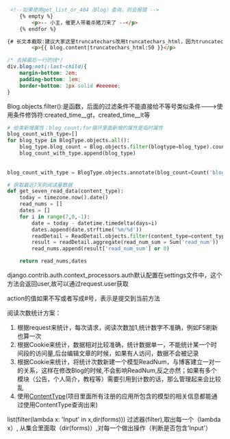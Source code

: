 ```html
 <!--如果使用get_list_or_404（Blog）查询，则会报错 -->
    {% empty %}
        <p>-- 小主，催更人带着杀猪刀来了 --</p>
    {% endfor %}
```

```html
{# 长文本截取:建议大家这里truncatechars改用truncatechars_html，因为truncatechars可能会有因html截取不全导致html错乱问题       #}
        <p>{{ blog.content|truncatechars_html:50 }}</p>
```

```css
/* 去掉最后一行的线*/
div.blog:not(:last-child){
    margin-bottom: 2em;
    padding-bottom: 1em;
    border-bottom: 1px solid #eeeeee;
}
```

Blog.objects.filter():是函数，后面的过滤条件不能直接给不等号类似条件--->使用条件修饰符:created_time__gt，created_time__lt等

```python
# 给类新增属性：blog_count;for循环里面新增的属性是临时属性
blog_count_with_type=[]
for blog_type in BlogType.objects.all():
    blog_type.blog_count = Blog.objects.filter(blogtype=blog_type).count()
    blog_count_with_type.append(blog_type)
    
    
blog_count_with_type = BlogType.objects.annotate(blog_count=Count('blog')) # 与上述代码等效；blog为BlogType关联的对象小写
```

```python
# 获取最近7天的阅读量数据
def get_seven_read_data(content_type):
    today = timezone.now().date()
    read_nums = []
    dates = []
    for i in range(7,0,-1):
        date = today - datetime.timedelta(days=i)
        dates.append(date.strftime('%m/%d'))
        readDetail = ReadDetail.objects.filter(content_type=content_type,date=date)
        result = readDetail.aggregate(read_num_sum = Sum('read_num'))
        read_nums.append(result['read_num_sum'] or 0)

    return read_nums,dates
```
django.contrib.auth.context_processors.auth默认配置在settings文件中，这个方法会返回user,故可以通过request.user获取

action的值如果不写或者写成#号，表示是提交到当前方法

阅读次数统计方案：
1. 根据request来统计，每次请求，阅读次数加1,统计数字不准确，例如F5刷新也算一次
2. 根据Cookie来统计，数据相对比较准确，统计数据单一，不能统计某一个时间段的访问量,后台编辑文章的时候，如果有人访问，数据不会被记录
3. 根据Cookie来统计，将统计次数新建一个模型ReadNum，与博客建立一对一的关系，这样在修改Blog的时候,不会影响ReadNum,反之亦然；如果有多个模块（公告，个人简介，教程等）需要引用到计数的话，那么管理起来会比较乱
4. 使用[ContentType](https://docs.djangoproject.com/en/2.0/ref/contrib/contenttypes/)(项目里面所有注册的应用所包含的模型的相关信息都能通过使用ContentType查询出来)


list(filter(lambda x:  'Input' in x,dir(forms)))
过滤器(filter),取出每一个（lambda x）, 从集合里面取（dir(forms)）,对每一个做出操作（判断是否包含'Input'）